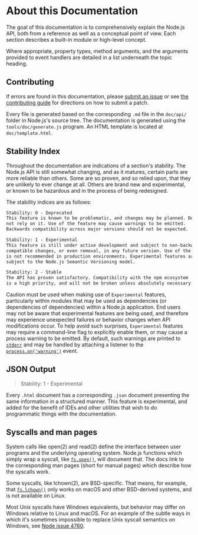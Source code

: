 # About this Documentation

<!--introduced_in=v0.10.0-->
<!-- type=misc -->

The goal of this documentation is to comprehensively explain the Node.js
API, both from a reference as well as a conceptual point of view. Each
section describes a built-in module or high-level concept.

Where appropriate, property types, method arguments, and the arguments
provided to event handlers are detailed in a list underneath the topic
heading.

## Contributing

If errors are found in this documentation, please [submit an issue][]
or see [the contributing guide][] for directions on how to submit a patch.

Every file is generated based on the corresponding `.md` file in the
`doc/api/` folder in Node.js's source tree. The documentation is generated
using the `tools/doc/generate.js` program. An HTML template is located at
`doc/template.html`.

## Stability Index

<!--type=misc-->

Throughout the documentation are indications of a section's
stability. The Node.js API is still somewhat changing, and as it
matures, certain parts are more reliable than others. Some are so
proven, and so relied upon, that they are unlikely to ever change at
all. Others are brand new and experimental, or known to be hazardous
and in the process of being redesigned.

The stability indices are as follows:

```txt
Stability: 0 - Deprecated
This feature is known to be problematic, and changes may be planned. Do
not rely on it. Use of the feature may cause warnings to be emitted.
Backwards compatibility across major versions should not be expected.
```

```txt
Stability: 1 - Experimental
This feature is still under active development and subject to non-backwards
compatible changes, or even removal, in any future version. Use of the feature
is not recommended in production environments. Experimental features are not
subject to the Node.js Semantic Versioning model.
```

```txt
Stability: 2 - Stable
The API has proven satisfactory. Compatibility with the npm ecosystem
is a high priority, and will not be broken unless absolutely necessary.
```

Caution must be used when making use of `Experimental` features, particularly
within modules that may be used as dependencies (or dependencies of
dependencies) within a Node.js application. End users may not be aware that
experimental features are being used, and therefore may experience unexpected
failures or behavior changes when API modifications occur. To help avoid such
surprises, `Experimental` features may require a command-line flag to
explicitly enable them, or may cause a process warning to be emitted.
By default, such warnings are printed to [`stderr`][] and may be handled by
attaching a listener to the [`process.on('warning')`][] event.

## JSON Output
<!-- YAML
added: v0.6.12
-->

> Stability: 1 - Experimental

Every `.html` document has a corresponding `.json` document presenting
the same information in a structured manner. This feature is
experimental, and added for the benefit of IDEs and other utilities that
wish to do programmatic things with the documentation.

## Syscalls and man pages

System calls like open(2) and read(2) define the interface between user programs
and the underlying operating system. Node.js functions
which simply wrap a syscall,
like [`fs.open()`][], will document that. The docs link to the corresponding man
pages (short for manual pages) which describe how the syscalls work.

Some syscalls, like lchown(2), are BSD-specific. That means, for
example, that [`fs.lchown()`][] only works on macOS and other BSD-derived
systems, and is not available on Linux.

Most Unix syscalls have Windows equivalents, but behavior may differ on Windows
relative to Linux and macOS. For an example of the subtle ways in which it's
sometimes impossible to replace Unix syscall semantics on Windows, see [Node
issue 4760](https://github.com/nodejs/node/issues/4760).

[submit an issue]: https://github.com/nodejs/node/issues/new
[the contributing guide]: https://github.com/nodejs/node/blob/master/CONTRIBUTING.md
[`stderr`]: process.html#process_process_stderr
[`process.on('warning')`]: process.html#process_event_warning
[`fs.open()`]: fs.html#fs_fs_open_path_flags_mode_callback
[`fs.lchown()`]: fs.html#fs_fs_lchown_path_uid_gid_callback

